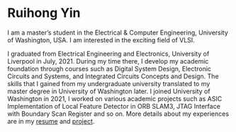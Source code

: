 # **Ruihong Yin**

I am a master’s student in the Electrical & Computer Engineering, University of  Washington, USA. I am interested in the exciting field of VLSI.

I graduated from Electrical Engineering and Electronics, University of Liverpool in July, 2021. During my time there, I develop my academic foundation through courses such as Digital System Design, Electronic Circuits and Systems, and Integrated Circuits Concepts and Design. The skills that I gained from my undergraduate university translated to my master degree in University of Washington later. I joined University of Washington in 2021, I worked on various academic projects such as ASIC Implementation of Local Feature Detector in ORB SLAM3, JTAG Interface with Boundary Scan Register and so on. More details about my experiences are in my [resume](/resume.pdf) and [project](./Project/Capstone/capstone.html).

